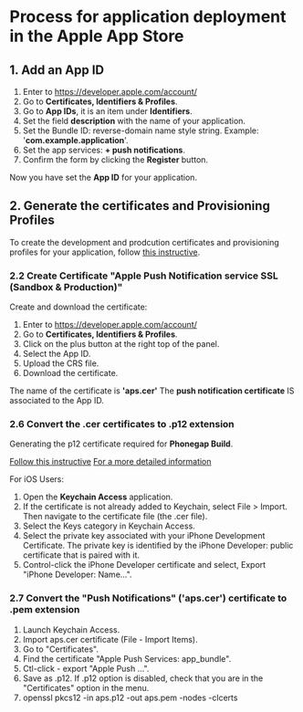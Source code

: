 # Process for application deployment in the Apple App Store

## 1. Add an App ID
1. Enter to https://developer.apple.com/account/
2. Go to **Certificates, Identifiers & Profiles**.
3. Go to **App IDs**, it is an item under **Identifiers**.
4. Set the field **description** with the name of your application.
5. Set the Bundle ID: reverse-domain name style string. Example: '**com.example.application**'.
6. Set the app services: **+ push notifications**.
7. Confirm the form by clicking the **Register** button.

Now you have set the **App ID** for your application.

## 2. Generate the certificates and Provisioning Profiles
To create the development and prodcution certificates and provisioning profiles for your application, follow [this instructive](./certificates/certificates.md).

### 2.2 Create Certificate "Apple Push Notification service SSL (Sandbox & Production)"
Create and download the certificate:
1. Enter to https://developer.apple.com/account/
2. Go to **Certificates, Identifiers & Profiles**.
3. Click on the plus button at the right top of the panel.
4. Select the App ID.
5. Upload the CRS file.
6. Download the certificate.

The name of the certificate is **'aps.cer'**
The **push notification certificate** IS associated to the App ID.

### 2.6 Convert the .cer certificates to .p12 extension
Generating the p12 certificate required for **Phonegap Build**.

[Follow this instructive](http://docs.phonegap.com/phonegap-build/signing/ios/)
[For a more detailed information](https://iandevlin.com/blog/2012/11/phonegap/building-an-ios-signing-key-for-phonegap-in-windows/)

For iOS Users:
1. Open the **Keychain Access** application.
2. If the certificate is not already added to Keychain, select File > Import. 
Then navigate to the certificate file (the .cer file).
3. Select the Keys category in Keychain Access.
4. Select the private key associated with your iPhone Development Certificate. The private key is identified by the iPhone Developer: public certificate that is paired with it.
5. Control-click the iPhone Developer certificate and select, Export "iPhone Developer: Name...".

### 2.7 Convert the "Push Notifications" ('aps.cer') certificate to .pem extension

1. Launch Keychain Access.
2. Import aps.cer certificate (File - Import Items).
3. Go to "Certificates".
3. Find the certificate "Apple Push Services: app_bundle". 
4. Ctl-click - export "Apple Push ...". 
5. Save as .p12. If .p12 option is disabled, check that you are in the "Certificates" option in the menu.
6. openssl pkcs12 -in aps.p12 -out aps.pem -nodes -clcerts
